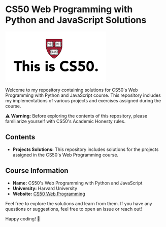 # CS50 Web Programming with Python and JavaScript Solutions

![CS50 Logo](img/cs50.png)

Welcome to my repository containing solutions for CS50's Web Programming with Python and JavaScript course. This repository includes my implementations of various projects and exercises assigned during the course.

⚠️ **Warning:** Before exploring the contents of this repository, please familiarize yourself with CS50's Academic Honesty rules.

## Contents

- **Projects Solutions:** This repository includes solutions for the projects assigned in the CS50's Web Programming course.

## Course Information

- **Name:** CS50's Web Programming with Python and JavaScript
- **University:** Harvard University
- **Website:** [CS50 Web Programming](https://cs50.harvard.edu/web/2020)

Feel free to explore the solutions and learn from them. If you have any questions or suggestions, feel free to open an issue or reach out!

Happy coding! 🚀
